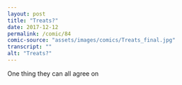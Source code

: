 ```yaml
---
layout: post
title: "Treats?"
date: 2017-12-12
permalink: /comic/84
comic-source: "assets/images/comics/Treats_final.jpg"
transcript: ""
alt: "Treats?"
---
```


One thing they can all agree on
